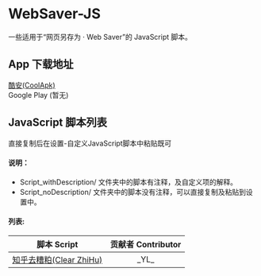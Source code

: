 # WebSaver-JS
一些适用于“网页另存为 · Web Saver”的 JavaScript 脚本。

## App 下载地址
[酷安(CoolApk)](https://www.coolapk.com/apk/com.yl.fadr.websaver)  
Google Play (暂无)

## JavaScript 脚本列表
直接复制后在设置-自定义JavaScript脚本中粘贴既可

#### 说明：
- Script_withDescription/ 文件夹中的脚本有注释，及自定义项的解释。
- Script_noDescription/ 文件夹中的脚本没有注释，可以直接复制及粘贴到设置中。

#### 列表:

| 脚本 Script      | 贡献者 Contributor |
| :-----------: | :-----------: |
| [知乎去糟粕(Clear ZhiHu)](https://github.com/FaDrYL/WebSaver-JS/blob/master/Script_noDescription/clear_zhihu.js)      | \_YL\_       |
